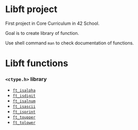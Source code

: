 # Libft project

First project in Core Curriculum in 42 School. 

Goal is to create library of function.

Use shell command `man` to check documentation of functions.

# Libft functions

### `<ctype.h>` library
- [`ft_isalpha`](https://www.programiz.com/c-programming/library-function/ctype.h/isalpha#:~:text=In%20C%20programming%2C%20isalpha(),h%3E%20header%20file.)
- [`ft_isdigit`](https://www.programiz.com/c-programming/library-function/ctype.h/isdigit)
- [`ft_isalnum`](https://www.programiz.com/c-programming/library-function/ctype.h/isalnum)
- [`ft_isascii`](https://pubs.opengroup.org/onlinepubs/9699919799/functions/isascii.html)
- [`ft_isprint`](https://www.programiz.com/c-programming/library-function/ctype.h/isprint)
- [`ft_toupper`](https://www.programiz.com/c-programming/library-function/ctype.h/toupper)
- [`ft_tolower`](https://www.programiz.com/c-programming/library-function/ctype.h/tolower)
